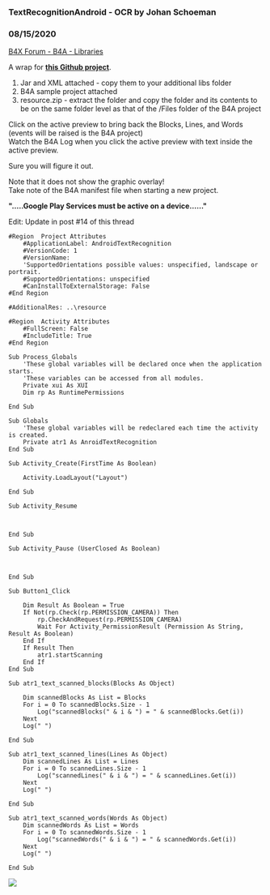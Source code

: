 ### TextRecognitionAndroid - OCR by Johan Schoeman
### 08/15/2020
[B4X Forum - B4A - Libraries](https://www.b4x.com/android/forum/threads/121018/)

A wrap for [**this Github project**](https://github.com/Sainathhiwale/TextRecognitionAndroid).  
  
1. Jar and XML attached - copy them to your additional libs folder  
2. B4A sample project attached  
3. resource.zip - extract the folder and copy the folder and its contents to be on the same folder level as that of the /Files folder of the B4A project  
  
Click on the active preview to bring back the Blocks, Lines, and Words (events will be raised is the B4A project)  
Watch the B4A Log when you click the active preview with text inside the active preview.  
  
Sure you will figure it out.  
  
Note that it does not show the graphic overlay!  
Take note of the B4A manifest file when starting a new project.  
  
**"…..Google Play Services must be active on a device……"**  
  
Edit: Update in post #14 of this thread  
  

```B4X
#Region  Project Attributes  
    #ApplicationLabel: AndroidTextRecognition  
    #VersionCode: 1  
    #VersionName:  
    'SupportedOrientations possible values: unspecified, landscape or portrait.  
    #SupportedOrientations: unspecified  
    #CanInstallToExternalStorage: False  
#End Region  
  
#AdditionalRes: ..\resource  
  
#Region  Activity Attributes  
    #FullScreen: False  
    #IncludeTitle: True  
#End Region  
  
Sub Process_Globals  
    'These global variables will be declared once when the application starts.  
    'These variables can be accessed from all modules.  
    Private xui As XUI  
    Dim rp As RuntimePermissions  
  
End Sub  
  
Sub Globals  
    'These global variables will be redeclared each time the activity is created.  
    Private atr1 As AnroidTextRecognition  
End Sub  
  
Sub Activity_Create(FirstTime As Boolean)  
  
    Activity.LoadLayout("Layout")  
  
End Sub  
  
Sub Activity_Resume  
  
  
  
End Sub  
  
Sub Activity_Pause (UserClosed As Boolean)  
  
  
  
End Sub  
  
Sub Button1_Click  
  
    Dim Result As Boolean = True                                                                   
    If Not(rp.Check(rp.PERMISSION_CAMERA)) Then                                                   
        rp.CheckAndRequest(rp.PERMISSION_CAMERA)                                                   
        Wait For Activity_PermissionResult (Permission As String, Result As Boolean)               
    End If                                                                                         
    If Result Then                                                                                 
        atr1.startScanning  
    End If  
End Sub  
  
Sub atr1_text_scanned_blocks(Blocks As Object)  
  
    Dim scannedBlocks As List = Blocks  
    For i = 0 To scannedBlocks.Size - 1  
        Log("scannedBlocks(" & i & ") = " & scannedBlocks.Get(i))  
    Next  
    Log(" ")  
  
End Sub  
  
Sub atr1_text_scanned_lines(Lines As Object)  
    Dim scannedLines As List = Lines  
    For i = 0 To scannedLines.Size - 1  
        Log("scannedLines(" & i & ") = " & scannedLines.Get(i))  
    Next  
    Log(" ")  
  
End Sub  
  
Sub atr1_text_scanned_words(Words As Object)  
    Dim scannedWords As List = Words  
    For i = 0 To scannedWords.Size - 1  
        Log("scannedWords(" & i & ") = " & scannedWords.Get(i))  
    Next  
    Log(" ")  
  
End Sub
```

  
  
  
![](https://www.b4x.com/android/forum/attachments/98243)